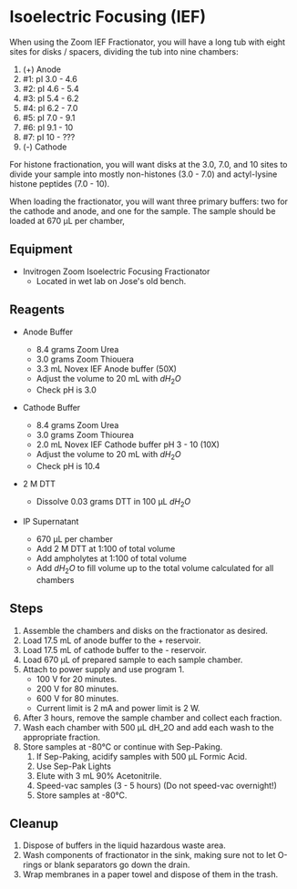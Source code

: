 # Isoelectric Focusing (IEF)

When using the Zoom IEF Fractionator, you will have a long tub with eight
sites for disks / spacers, dividing the tub into nine chambers:

1. (+) Anode
2. #1: pI 3.0 - 4.6
3. #2: pI 4.6 - 5.4
4. #3: pI 5.4 - 6.2
5. #4: pI 6.2 - 7.0
6. #5: pI 7.0 - 9.1
7. #6: pI 9.1 - 10
8. #7: pI 10 - ???
9. (-) Cathode

For histone fractionation, you will want disks at the 3.0, 7.0, and 10 sites to
divide your sample into mostly non-histones (3.0 - 7.0) and actyl-lysine
histone peptides (7.0 - 10).

When loading the fractionator, you will want three primary buffers: two for the
cathode and anode, and one for the sample. The sample should be loaded at 670
μL per chamber,

## Equipment

* Invitrogen Zoom Isoelectric Focusing Fractionator
    * Located in wet lab on Jose's old bench.

## Reagents

* Anode Buffer
    * 8.4 grams Zoom Urea
    * 3.0 grams Zoom Thiouera
    * 3.3 mL Novex IEF Anode buffer (50X)
    * Adjust the volume to 20 mL with $dH_2O$
    * Check pH is 3.0

* Cathode Buffer
    * 8.4 grams Zoom Urea
    * 3.0 grams Zoom Thiourea
    * 2.0 mL Novex IEF Cathode buffer pH 3 - 10 (10X)
    * Adjust the volume to 20 mL with $dH_2O$
    * Check pH is 10.4

* 2 M DTT
    * Dissolve 0.03 grams DTT in 100 μL $dH_2O$

* IP Supernatant
    * 670 μL per chamber
    * Add 2 M DTT at 1:100 of total volume
    * Add ampholytes at 1:100 of total volume
    * Add $dH_2O$ to fill volume up to the total volume calculated for all
      chambers

## Steps

1. Assemble the chambers and disks on the fractionator as desired.
2. Load 17.5 mL of anode buffer to the + reservoir.
3. Load 17.5 mL of cathode buffer to the - reservoir.
4. Load 670 μL of prepared sample to each sample chamber.
5. Attach to power supply and use program 1.
    * 100 V for 20 minutes.
    * 200 V for 80 minutes.
    * 600 V for 80 minutes.
    * Current limit is 2 mA and power limit is 2 W.
6. After 3 hours, remove the sample chamber and collect each fraction.
7. Wash each chamber with 500 μL dH_2O and add each wash to the appropriate
   fraction.
8. Store samples at -80°C or continue with Sep-Paking.
    1. If Sep-Paking, acidify samples with 500 μL Formic Acid.
    2. Use Sep-Pak Lights
    3. Elute with 3 mL 90% Acetonitrile.
    4. Speed-vac samples (3 - 5 hours) (Do not speed-vac overnight!)
    5. Store samples at -80°C.

## Cleanup

1. Dispose of buffers in the liquid hazardous waste area.
2. Wash components of fractionator in the sink, making sure not to let O-rings
   or blank separators go down the drain.
3. Wrap membranes in a paper towel and dispose of them in the trash.
